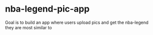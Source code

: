 # nba-legend-pic-app
Goal is to build an app where users upload pics and get the nba-legend they are most similar to
